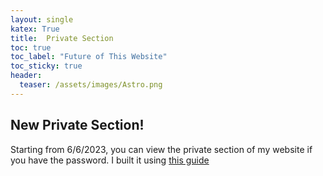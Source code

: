 ```yaml
---
layout: single
katex: True
title:  Private Section
toc: true
toc_label: "Future of This Website"
toc_sticky: true
header:
  teaser: /assets/images/Astro.png
---
```

## New Private Section!
Starting from 6/6/2023, you can view the private section of my website if you have the password. I built it using [this guide](https://github.com/matteobrusa/Password-protection-for-static-pages)
